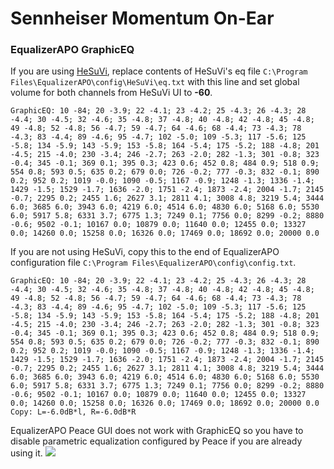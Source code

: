 # Sennheiser Momentum On-Ear
### EqualizerAPO GraphicEQ
If you are using [HeSuVi](https://sourceforge.net/projects/hesuvi/), replace contents of HeSuVi's eq file `C:\Program Files\EqualizerAPO\config\HeSuVi\eq.txt` with this line and set global volume for both channels from HeSuVi UI to **-60**.
```
GraphicEQ: 10 -84; 20 -3.9; 22 -4.1; 23 -4.2; 25 -4.3; 26 -4.3; 28 -4.4; 30 -4.5; 32 -4.6; 35 -4.8; 37 -4.8; 40 -4.8; 42 -4.8; 45 -4.8; 49 -4.8; 52 -4.8; 56 -4.7; 59 -4.7; 64 -4.6; 68 -4.4; 73 -4.3; 78 -4.3; 83 -4.4; 89 -4.6; 95 -4.7; 102 -5.0; 109 -5.3; 117 -5.6; 125 -5.8; 134 -5.9; 143 -5.9; 153 -5.8; 164 -5.4; 175 -5.2; 188 -4.8; 201 -4.5; 215 -4.0; 230 -3.4; 246 -2.7; 263 -2.0; 282 -1.3; 301 -0.8; 323 -0.4; 345 -0.1; 369 0.1; 395 0.3; 423 0.6; 452 0.8; 484 0.9; 518 0.9; 554 0.8; 593 0.5; 635 0.2; 679 0.0; 726 -0.2; 777 -0.3; 832 -0.1; 890 0.2; 952 0.2; 1019 -0.0; 1090 -0.5; 1167 -0.9; 1248 -1.3; 1336 -1.4; 1429 -1.5; 1529 -1.7; 1636 -2.0; 1751 -2.4; 1873 -2.4; 2004 -1.7; 2145 -0.7; 2295 0.2; 2455 1.6; 2627 3.1; 2811 4.1; 3008 4.8; 3219 5.4; 3444 6.0; 3685 6.0; 3943 6.0; 4219 6.0; 4514 6.0; 4830 6.0; 5168 6.0; 5530 6.0; 5917 5.8; 6331 3.7; 6775 1.3; 7249 0.1; 7756 0.0; 8299 -0.2; 8880 -0.6; 9502 -0.1; 10167 0.0; 10879 0.0; 11640 0.0; 12455 0.0; 13327 0.0; 14260 0.0; 15258 0.0; 16326 0.0; 17469 0.0; 18692 0.0; 20000 0.0
```
If you are not using HeSuVi, copy this to the end of EqualizerAPO configuration file `C:\Program Files\EqualizerAPO\config\config.txt`.
```
GraphicEQ: 10 -84; 20 -3.9; 22 -4.1; 23 -4.2; 25 -4.3; 26 -4.3; 28 -4.4; 30 -4.5; 32 -4.6; 35 -4.8; 37 -4.8; 40 -4.8; 42 -4.8; 45 -4.8; 49 -4.8; 52 -4.8; 56 -4.7; 59 -4.7; 64 -4.6; 68 -4.4; 73 -4.3; 78 -4.3; 83 -4.4; 89 -4.6; 95 -4.7; 102 -5.0; 109 -5.3; 117 -5.6; 125 -5.8; 134 -5.9; 143 -5.9; 153 -5.8; 164 -5.4; 175 -5.2; 188 -4.8; 201 -4.5; 215 -4.0; 230 -3.4; 246 -2.7; 263 -2.0; 282 -1.3; 301 -0.8; 323 -0.4; 345 -0.1; 369 0.1; 395 0.3; 423 0.6; 452 0.8; 484 0.9; 518 0.9; 554 0.8; 593 0.5; 635 0.2; 679 0.0; 726 -0.2; 777 -0.3; 832 -0.1; 890 0.2; 952 0.2; 1019 -0.0; 1090 -0.5; 1167 -0.9; 1248 -1.3; 1336 -1.4; 1429 -1.5; 1529 -1.7; 1636 -2.0; 1751 -2.4; 1873 -2.4; 2004 -1.7; 2145 -0.7; 2295 0.2; 2455 1.6; 2627 3.1; 2811 4.1; 3008 4.8; 3219 5.4; 3444 6.0; 3685 6.0; 3943 6.0; 4219 6.0; 4514 6.0; 4830 6.0; 5168 6.0; 5530 6.0; 5917 5.8; 6331 3.7; 6775 1.3; 7249 0.1; 7756 0.0; 8299 -0.2; 8880 -0.6; 9502 -0.1; 10167 0.0; 10879 0.0; 11640 0.0; 12455 0.0; 13327 0.0; 14260 0.0; 15258 0.0; 16326 0.0; 17469 0.0; 18692 0.0; 20000 0.0
Copy: L=-6.0dB*l, R=-6.0dB*R
```
EqualizerAPO Peace GUI does not work with GraphicEQ so you have to disable parametric equalization configured by Peace if you are already using it.
![](https://raw.githubusercontent.com/jaakkopasanen/AutoEq/master/results/Headphone.com/innerfidelity/onear/Sennheiser%20Momentum%20On-Ear/Sennheiser%20Momentum%20On-Ear.png)
